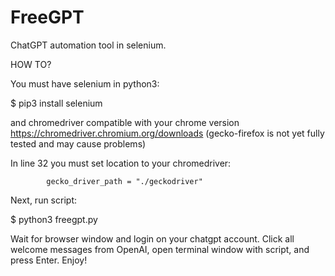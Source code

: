 # FreeGPT
ChatGPT automation tool in selenium.

HOW TO?

You must have selenium in python3:

$ pip3 install selenium

and chromedriver compatible with your chrome version https://chromedriver.chromium.org/downloads (gecko-firefox is not yet fully tested and may cause problems)

In line 32 you must set location to your chromedriver:

            gecko_driver_path = "./geckodriver"

Next, run script:

$ python3 freegpt.py

Wait for browser window and login on your chatgpt account. Click all welcome messages from OpenAI, open terminal window with script, and press Enter. Enjoy!
